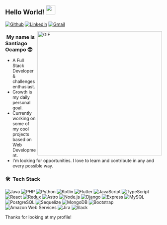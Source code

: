 ## Hello World! <img src="https://raw.githubusercontent.com/iampavangandhi/iampavangandhi/master/gifs/Hi.gif" width="30px">

[![Github](https://img.shields.io/badge/-Github-000?style=flat&logo=Github&logoColor=white)](https://github.com/santiocampo1)
[![Linkedin](https://img.shields.io/badge/-LinkedIn-blue?style=flat&logo=Linkedin&logoColor=white)](https://www.linkedin.com/in/santiocampo/)
[![Gmail](https://img.shields.io/badge/-Gmail-c14438?style=flat&logo=Gmail&logoColor=white)](mailto:sanntiocampo@gmail.com)

<img align="right" alt="GIF" src="https://media.giphy.com/media/13HgwGsXF0aiGY/giphy.gif" width="400" />

<h3>&nbsp;My name is Santiago Ocampo 😎</h3>

- A Full Stack Developer & challenges enthusiast.
- Growth is my daily personal goal.
- Currently working on some of my cool projects based on Web Development.
- I'm looking for opportunities. I love to learn and contribute in any and every possible way.

<h3> 🛠 &nbsp;Tech Stack</h3>

<p>
  <img src="https://img.shields.io/badge/-Java-007396?style=flat&logo=java&logoColor=white" alt="Java" />
  <img src="https://img.shields.io/badge/-PHP-777BB4?style=flat&logo=php&logoColor=white" alt="PHP" />
  <img src="https://img.shields.io/badge/-Python-3776AB?style=flat&logo=python&logoColor=white" alt="Python" />
  <img src="https://img.shields.io/badge/-Kotlin-0095D5?style=flat&logo=kotlin&logoColor=white" alt="Kotlin" />
  <img src="https://img.shields.io/badge/-Flutter-0095D5?style=flat&logo=flutter&logoColor=white" alt="Flutter" />
  <img src="https://img.shields.io/badge/-JavaScript-F7DF1E?style=flat&logo=javascript&logoColor=black" alt="JavaScript" />
  <img src="https://img.shields.io/badge/-TypeScript-3178C6?style=flat&logo=typescript&logoColor=white" alt="TypeScript" />
  <img src="https://img.shields.io/badge/-React-61DAFB?style=flat&logo=react&logoColor=black" alt="React" />
  <img src="https://img.shields.io/badge/-Redux-764ABC?style=flat&logo=redux&logoColor=white" alt="Redux" />
  <img src="https://img.shields.io/badge/-Astro-FF5D01?style=flat&logo=astro&logoColor=white" alt="Astro" />
  <img src="https://img.shields.io/badge/-Node.js-339933?style=flat&logo=node.js&logoColor=white" alt="Node.js" />
  <img src="https://img.shields.io/badge/-Django-092E20?style=flat&logo=django&logoColor=white" alt="Django" />
  <img src="https://img.shields.io/badge/-Express-000000?style=flat&logo=express&logoColor=white" alt="Express" />
  <img src="https://img.shields.io/badge/-MySQL-4479A1?style=flat&logo=mysql&logoColor=white" alt="MySQL" />
  <img src="https://img.shields.io/badge/-PostgreSQL-336791?style=flat&logo=postgresql&logoColor=white" alt="PostgreSQL" />
  <img src="https://img.shields.io/badge/-Sequelize-03AFEF?style=flat&logo=sequelize&logoColor=white" alt="Sequelize" />
  <img src="https://img.shields.io/badge/-MongoDB-47A248?style=flat&logo=mongodb&logoColor=white" alt="MongoDB" />
  <img src="https://img.shields.io/badge/-Bootstrap-7952B3?style=flat&logo=bootstrap&logoColor=white" alt="Bootstrap" />
  <img src="https://img.shields.io/badge/-Amazon%20Web%20Services-232F3E?style=flat&logo=amazon-aws&logoColor=white" alt="Amazon Web Services" />
  <img src="https://img.shields.io/badge/-Jira-0052CC?style=flat&logo=jira&logoColor=white" alt="Jira" />
  <img src="https://img.shields.io/badge/-Slack-4A154B?style=flat&logo=slack&logoColor=white" alt="Slack" />
</p>

Thanks for looking at my profile!
